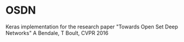 # OSDN
Keras implementation for the research paper "Towards Open Set Deep Networks" A Bendale, T Boult, CVPR 2016
